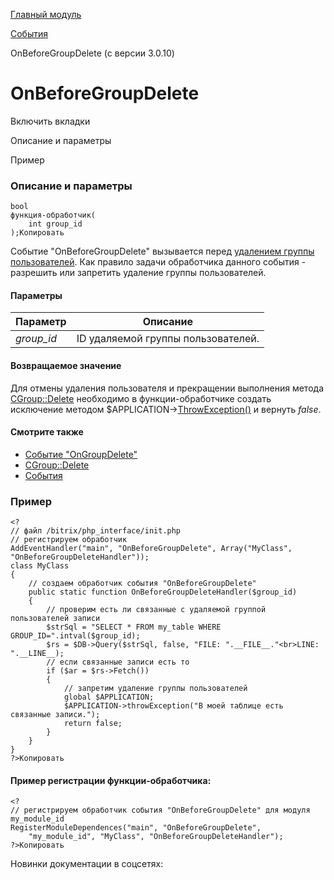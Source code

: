 [Главный модуль](/api_help/main/index.php)

[События](/api_help/main/events/index.php)

OnBeforeGroupDelete (с версии 3.0.10)

OnBeforeGroupDelete
===================

Включить вкладки

Описание и параметры

Пример

### Описание и параметры

```
bool
функция-обработчик(
	int group_id
);Копировать
```

Событие "OnBeforeGroupDelete" вызывается перед [удалением группы пользователей](/api_help/main/reference/cgroup/delete.php). Как правило задачи обработчика данного события - разрешить или запретить удаление группы пользователей.

#### Параметры

| Параметр | Описание |
| --- | --- |
| *group\_id* | ID удаляемой группы пользователей. |

#### Возвращаемое значение

Для отмены удаления пользователя и прекращении выполнения метода [CGroup::Delete](/api_help/main/reference/cgroup/delete.php) необходимо в функции-обработчике создать исключение методом $APPLICATION->[ThrowException()](/api_help/main/reference/cmain/throwexception.php) и вернуть *false*.

#### Смотрите также

* [Событие "OnGroupDelete"](/api_help/main/events/ongroupdelete.php)
* [CGroup::Delete](/api_help/main/reference/cgroup/delete.php)
* [События](http://dev.1c-bitrix.ru/learning/course/index.php?COURSE_ID=43&LESSON_ID=3493)

### Пример

```
<?
// файл /bitrix/php_interface/init.php
// регистрируем обработчик
AddEventHandler("main", "OnBeforeGroupDelete", Array("MyClass", "OnBeforeGroupDeleteHandler"));
class MyClass
{
	// создаем обработчик события "OnBeforeGroupDelete"
	public static function OnBeforeGroupDeleteHandler($group_id)
	{
		// проверим есть ли связанные с удаляемой группой пользователей записи
		$strSql = "SELECT * FROM my_table WHERE GROUP_ID=".intval($group_id);
		$rs = $DB->Query($strSql, false, "FILE: ".__FILE__."<br>LINE: ".__LINE__);
		// если связанные записи есть то
		if ($ar = $rs->Fetch()) 
		{
			// запретим удаление группы пользователей
			global $APPLICATION;
			$APPLICATION->throwException("В моей таблице есть связанные записи.");
			return false;
		}
	}
}
?>Копировать
```

#### Пример регистрации функции-обработчика:

```
<?
// регистрируем обработчик события "OnBeforeGroupDelete" для модуля my_module_id
RegisterModuleDependences("main", "OnBeforeGroupDelete", 
	"my_module_id", "MyClass", "OnBeforeGroupDeleteHandler");
?>Копировать
```

Новинки документации в соцсетях: